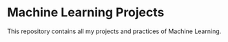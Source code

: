 # Machine Learning Projects
This repository contains all my projects and practices of Machine Learning.
